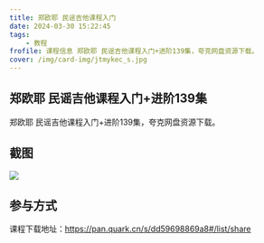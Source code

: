 ```yaml
---
title: 郑欧耶 民谣吉他课程入门
date: 2024-03-30 15:22:45
tags:
    - 教程
frofile: 课程信息 郑欧耶 民谣吉他课程入门+进阶139集，夸克网盘资源下载。
cover: /img/card-img/jtmykec_s.jpg
---
```


## 郑欧耶 民谣吉他课程入门+进阶139集

郑欧耶 民谣吉他课程入门+进阶139集，夸克网盘资源下载。

## 截图

![](/img/card-img/jtmykec.jpg)

## 参与方式

课程下载地址：https://pan.quark.cn/s/dd59698869a8#/list/share
